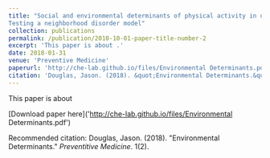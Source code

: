 ```yaml
---
title: "Social and environmental determinants of physical activity in urban parks:
Testing a neighborhood disorder model"
collection: publications
permalink: /publication/2010-10-01-paper-title-number-2
excerpt: 'This paper is about .'
date: 2018-01-31
venue: 'Preventive Medicine'
paperurl: 'http://che-lab.github.io/files/Environmental Determinants.pdf'
citation: 'Douglas, Jason. (2018). &quot;Environmental Determinants.&quot; <i>Preventitive Medicine 1</i>. 1(2).'
---
```

This paper is about 

[Download paper here]('http://che-lab.github.io/files/Environmental Determinants.pdf')

Recommended citation: Douglas, Jason. (2018). "Environmental Determinants." <i>Preventitive Medicine</i>. 1(2).